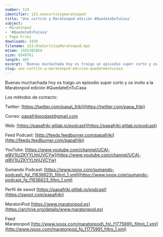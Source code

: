```yaml
---
number: 124
identifier: 123.unocortitoymaratonpod
title: 'Uno cortito y Maratonpod edición #QuedateEnTuCasa'
subject:
- Maratonpod
- '#QuedateEnTuCasa'
- Papá Friki
downloads: 2439
filename: 123.UnoCortitoyMaratonpod.mp3
mtime: 1585382854
size: 6549761
length: 407
excerpt: 'Buenas muchachada hoy os traigo un episodio super corto y os invito a la Maratonpod edición #QuedateEnTuCasa  '
slug: uno-cortito-y-maratonpod-edicion-quedateentucasa
---
```

Buenas muchachada hoy os traigo un episodio super corto y os invito a la Maratonpod edición #QuedateEnTuCasa  

Los métodos de contacto:  

Twitter: [https://twitter.com/papa\_friki](https://twitter.com/papa_friki)

Correo: [papafrikipodast@gmail.com](https://archive.org/details/papafrikipodast@gmail.com)

Web: [https://papafriki.gitlab.io/podcast](https://papafriki.gitlab.io/podcast)

Feed Podcast: [http://feeds.feedburner.com/papafriki](http://feeds.feedburner.com/papafriki)

YouTube: [https://www.youtube.com/channel/UCAl-ql8V1IUZKYYLhhUVCYw](https://www.youtube.com/channel/UCAl-ql8V1IUZKYYLhhUVCYw)  

Sumando Podcast: [https://www.ivoox.com/sumando-podcast\_fg\_f1636623\_filtro\_1.xml](https://www.ivoox.com/sumando-podcast_fg_f1636623_filtro_1.xml)

Perfil de swoot [https://papafriki.gitlab.io/podcast](https://swoot.com/papafriki)

MaratonPod [https://www.maratonpod.es](https://archive.org/details/www.maratonpod.es)

Feed Maratonpod [http://www.ivoox.com/maratonpod\_fg\_f1775991\_filtro\_1.xml](http://www.ivoox.com/maratonpod_fg_f1775991_filtro_1.xml)